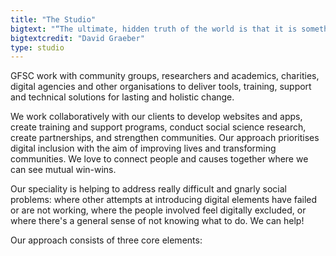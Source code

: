 ```yaml
---
title: "The Studio"
bigtext: "“The ultimate, hidden truth of the world is that it is something that we make, and could just as easily make differently.”"
bigtextcredit: "David Graeber"
type: studio
---
```


GFSC work with community groups, researchers and academics, charities, digital agencies and other organisations to deliver tools, training, support and technical solutions for lasting and holistic change.

We work collaboratively with our clients to develop websites and apps, create training and support programs, conduct social science research, create partnerships, and strengthen communities. Our approach prioritises digital inclusion with the aim of improving lives and transforming communities. We love to connect people and causes together where we can see mutual win-wins.

Our speciality is helping to address really difficult and gnarly social problems: where other attempts at introducing digital elements have failed or are not working, where the people involved feel digitally excluded, or where there's a general sense of not knowing what to do. We can help!

Our approach consists of three core elements:

